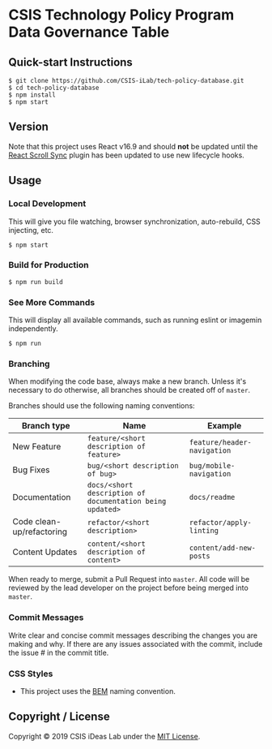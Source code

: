 # CSIS Technology Policy Program Data Governance Table

## Quick-start Instructions

```shell
$ git clone https://github.com/CSIS-iLab/tech-policy-database.git
$ cd tech-policy-database
$ npm install
$ npm start
```

## Version

Note that this project uses React v16.9 and should **not** be updated until the [React Scroll Sync](https://github.com/okonet/react-scroll-sync) plugin has been updated to use new lifecycle hooks.

## Usage

### Local Development

This will give you file watching, browser synchronization, auto-rebuild, CSS injecting, etc.

```shell
$ npm start
```

### Build for Production

```shell
$ npm run build
```

### See More Commands

This will display all available commands, such as running eslint or imagemin independently.

```shell
$ npm run
```

### Branching

When modifying the code base, always make a new branch. Unless it's necessary to do otherwise, all branches should be created off of `master`.

Branches should use the following naming conventions:

| Branch type               | Name                                                      | Example                     |
| ------------------------- | --------------------------------------------------------- | --------------------------- |
| New Feature               | `feature/<short description of feature>`                  | `feature/header-navigation` |
| Bug Fixes                 | `bug/<short description of bug>`                          | `bug/mobile-navigation`     |
| Documentation             | `docs/<short description of documentation being updated>` | `docs/readme`               |
| Code clean-up/refactoring | `refactor/<short description>`                            | `refactor/apply-linting`    |
| Content Updates           | `content/<short description of content>`                  | `content/add-new-posts`     |

When ready to merge, submit a Pull Request into `master`. All code will be reviewed by the lead developer on the project before being merged into `master`.

### Commit Messages

Write clear and concise commit messages describing the changes you are making and why. If there are any issues associated with the commit, include the issue # in the commit title.

### CSS Styles

- This project uses the [BEM](http://getbem.com/introduction/) naming convention.

## Copyright / License

Copyright © 2019 CSIS iDeas Lab under the [MIT License](https://github.com/ixkaito/frasco/blob/master/LICENSE).
